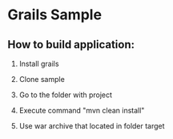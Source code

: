 # Grails Sample

## How to build application:

1) Install grails

2) Clone sample

3) Go to the folder with project

4) Execute command "mvn clean install"

5) Use war archive that located in folder target
